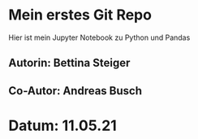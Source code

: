 # Mein erstes Git Repo

Hier ist mein Jupyter Notebook zu Python und Pandas

## Autorin: Bettina Steiger
## Co-Autor: Andreas Busch
# Datum: 11.05.21


